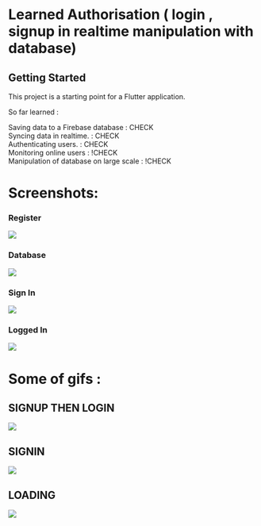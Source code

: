 # Learned Authorisation ( login , signup in realtime manipulation with database)


## Getting Started

This project is a starting point for a Flutter application.

 So far learned :

Saving data to a Firebase database : CHECK
<br>
Syncing data in realtime.          : CHECK
<br>
Authenticating users.              : CHECK
<br>
Monitoring online users            : !CHECK
<br>
Manipulation of database on large scale : !CHECK

# Screenshots:

### Register
![](https://github.com/abraraltaf92/spartan-crew/blob/master/lib/screenshots/Screenshot_1607982602.png)
###  Database
![](https://github.com/abraraltaf92/spartan-crew/blob/master/lib/screenshots/Screenshot%202020-12-15%20at%203.30.26%20AM%20(2).png)
### Sign In
![](https://github.com/abraraltaf92/spartan-crew/blob/master/lib/screenshots/Ss.png)
### Logged In
![](https://github.com/abraraltaf92/spartan-crew/blob/master/lib/screenshots/li.png)

# Some of gifs :

## SIGNUP THEN LOGIN
![](lib/screenshots/su_si.gif) 

## SIGNIN
![](lib/screenshots/su_si.gif)

## LOADING
![](lib/screenshots/loading.gif)
